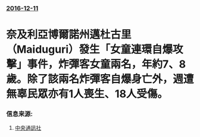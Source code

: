 ### [2016-12-11](/news/2016/12/11/index.md)

##### 
# 奈及利亞博爾諾州邁杜古里（Maiduguri）發生「女童連環自爆攻擊」事件，炸彈客女童兩名，年約7、8歲。除了該兩名炸彈客自爆身亡外，週遭無辜民眾亦有1人喪生、18人受傷。 




### 信息来源:

1. [中央通訊社](http://www.cna.com.tw/news/firstnews/201612120033-1.aspx)
